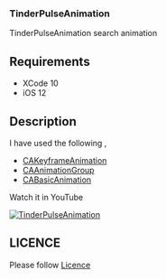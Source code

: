 ### TinderPulseAnimation

TinderPulseAnimation search animation

## Requirements

 - XCode 10 
 - iOS 12

## Description


 I have used the following ,

 - [CAKeyframeAnimation](https://developer.apple.com/documentation/quartzcore/cakeyframeanimation)
 - [CAAnimationGroup](https://developer.apple.com/documentation/quartzcore/caanimationgroup)
 - [CABasicAnimation](https://developer.apple.com/documentation/quartzcore/cabasicanimation)

  
  Watch it in YouTube 

  [![TinderPulseAnimation](https://github.com/AnanthaKrish/SwiftAnimations/blob/master/Day%2010%20-%20TinderPulseAnimation/images/TinderPulseAnimation.png)](https://youtu.be/YOEYh86TKso)


## LICENCE

  Please follow [Licence](https://github.com/AnanthaKrish/SwiftAnimations/blob/master/LICENSE)